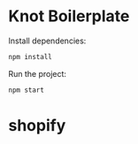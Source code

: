 # Knot Boilerplate

Install dependencies:

```bash
npm install
```

Run the project:

```bash
npm start
```
# shopify

